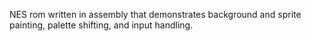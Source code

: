 NES rom written in assembly that demonstrates background and sprite painting, palette shifting,
and input handling.